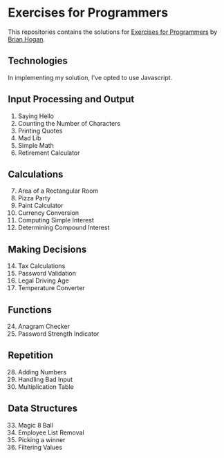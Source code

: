 # Exercises for Programmers 

This repositories contains the solutions for [Exercises for Programmers](https://pragprog.com/book/bhwb/exercises-for-programmers) by [Brian Hogan](//github.com/napcs).

## Technologies
In implementing my solution, I've opted to use Javascript. 

## Input Processing and Output 
 1. Saying Hello 
 2. Counting the Number of Characters
 3. Printing Quotes
 4. Mad Lib 
 5. Simple Math
 6. Retirement Calculator

## Calculations 
 7. Area of a Rectangular Room
 8. Pizza Party 
 9. Paint Calculator 
 11. Currency Conversion 
 12. Computing Simple Interest
 13. Determining Compound Interest

## Making Decisions 

14. Tax Calculations 
15. Password Validation
16. Legal Driving Age 
18. Temperature Converter

## Functions
24. Anagram Checker 
25. Password Strength Indicator

## Repetition
28. Adding Numbers 
29. Handling Bad Input
30. Multiplication Table 

## Data Structures 
 33. Magic 8 Ball
 34. Employee List Removal
 35. Picking a winner 
 38. Filtering Values 
